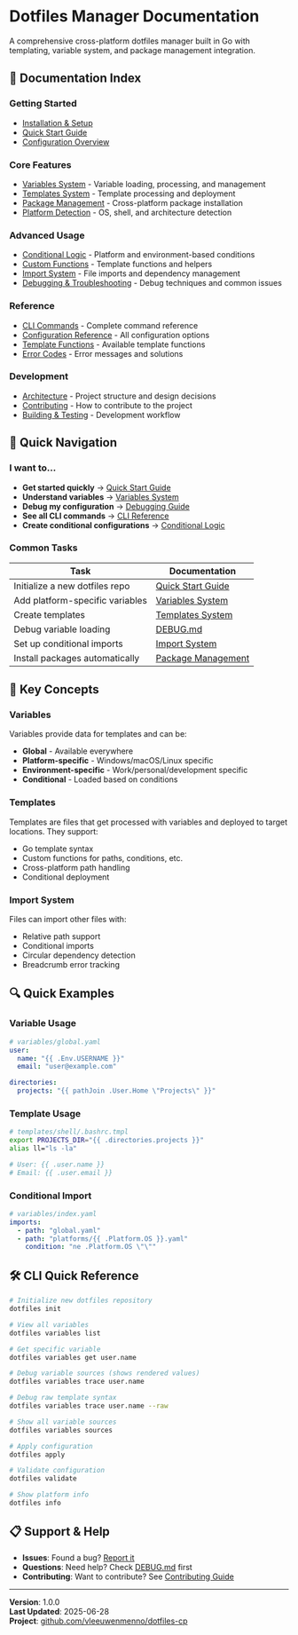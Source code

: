 # Dotfiles Manager Documentation

A comprehensive cross-platform dotfiles manager built in Go with templating, variable system, and package management integration.

## 📖 **Documentation Index**

### **Getting Started**
- [Installation & Setup](installation.md)
- [Quick Start Guide](quickstart.md)
- [Configuration Overview](configuration.md)

### **Core Features**
- [Variables System](variables.md) - Variable loading, processing, and management
- [Templates System](templates.md) - Template processing and deployment
- [Package Management](packages.md) - Cross-platform package installation
- [Platform Detection](platforms.md) - OS, shell, and architecture detection

### **Advanced Usage**
- [Conditional Logic](conditionals.md) - Platform and environment-based conditions
- [Custom Functions](functions.md) - Template functions and helpers
- [Import System](imports.md) - File imports and dependency management
- [Debugging & Troubleshooting](DEBUG.md) - Debug techniques and common issues

### **Reference**
- [CLI Commands](cli-reference.md) - Complete command reference
- [Configuration Reference](config-reference.md) - All configuration options
- [Template Functions](template-functions.md) - Available template functions
- [Error Codes](error-codes.md) - Error messages and solutions

### **Development**
- [Architecture](architecture.md) - Project structure and design decisions
- [Contributing](../CONTRIBUTING.md) - How to contribute to the project
- [Building & Testing](building.md) - Development workflow

## 🚀 **Quick Navigation**

### **I want to...**

- **Get started quickly** → [Quick Start Guide](quickstart.md)
- **Understand variables** → [Variables System](variables.md)
- **Debug my configuration** → [Debugging Guide](DEBUG.md)
- **See all CLI commands** → [CLI Reference](cli-reference.md)
- **Create conditional configurations** → [Conditional Logic](conditionals.md)

### **Common Tasks**

| Task | Documentation |
|------|---------------|
| Initialize a new dotfiles repo | [Quick Start Guide](quickstart.md#initialization) |
| Add platform-specific variables | [Variables System](variables.md#platform-variables) |
| Create templates | [Templates System](templates.md#creating-templates) |
| Debug variable loading | [DEBUG.md](DEBUG.md#variable-debugging) |
| Set up conditional imports | [Import System](imports.md#conditional-imports) |
| Install packages automatically | [Package Management](packages.md) |

## 🎯 **Key Concepts**

### **Variables**
Variables provide data for templates and can be:
- **Global** - Available everywhere
- **Platform-specific** - Windows/macOS/Linux specific
- **Environment-specific** - Work/personal/development specific
- **Conditional** - Loaded based on conditions

### **Templates**
Templates are files that get processed with variables and deployed to target locations. They support:
- Go template syntax
- Custom functions for paths, conditions, etc.
- Cross-platform path handling
- Conditional deployment

### **Import System**
Files can import other files with:
- Relative path support
- Conditional imports
- Circular dependency detection
- Breadcrumb error tracking

## 🔍 **Quick Examples**

### **Variable Usage**
```yaml
# variables/global.yaml
user:
  name: "{{ .Env.USERNAME }}"
  email: "user@example.com"

directories:
  projects: "{{ pathJoin .User.Home \"Projects\" }}"
```

### **Template Usage**
```bash
# templates/shell/.bashrc.tmpl
export PROJECTS_DIR="{{ .directories.projects }}"
alias ll="ls -la"

# User: {{ .user.name }}
# Email: {{ .user.email }}
```

### **Conditional Import**
```yaml
# variables/index.yaml
imports:
  - path: "global.yaml"
  - path: "platforms/{{ .Platform.OS }}.yaml"
    condition: "ne .Platform.OS \"\""
```

## 🛠️ **CLI Quick Reference**

```bash
# Initialize new dotfiles repository
dotfiles init

# View all variables
dotfiles variables list

# Get specific variable
dotfiles variables get user.name

# Debug variable sources (shows rendered values)
dotfiles variables trace user.name

# Debug raw template syntax  
dotfiles variables trace user.name --raw

# Show all variable sources
dotfiles variables sources

# Apply configuration
dotfiles apply

# Validate configuration
dotfiles validate

# Show platform info
dotfiles info
```

## 📋 **Support & Help**

- **Issues**: Found a bug? [Report it](https://github.com/vleeuwenmenno/dotfiles-cp/issues)
- **Questions**: Need help? Check [DEBUG.md](DEBUG.md) first
- **Contributing**: Want to contribute? See [Contributing Guide](../CONTRIBUTING.md)

---

**Version**: 1.0.0  
**Last Updated**: 2025-06-28  
**Project**: [github.com/vleeuwenmenno/dotfiles-cp](https://github.com/vleeuwenmenno/dotfiles-cp)